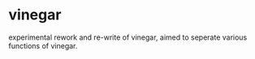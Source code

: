 # vinegar
experimental rework and re-write of vinegar, aimed to
seperate various functions of vinegar.
